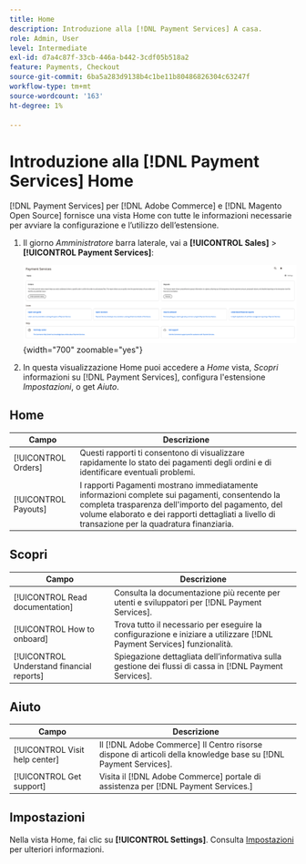 ```yaml
---
title: Home
description: Introduzione alla [!DNL Payment Services] A casa.
role: Admin, User
level: Intermediate
exl-id: d7a4c87f-33cb-446a-b442-3cdf05b518a2
feature: Payments, Checkout
source-git-commit: 6ba5a283d9138b4c1be11b80486826304c63247f
workflow-type: tm+mt
source-wordcount: '163'
ht-degree: 1%

---
```


# Introduzione alla [!DNL Payment Services] Home

[!DNL Payment Services] per [!DNL Adobe Commerce] e [!DNL Magento Open Source] fornisce una vista Home con tutte le informazioni necessarie per avviare la configurazione e l’utilizzo dell’estensione.

1. Il giorno _Amministratore_ barra laterale, vai a **[!UICONTROL Sales]** > **[!UICONTROL Payment Services]**:

   ![Vista Home](assets/home-view.png){width="700" zoomable="yes"}

1. In questa visualizzazione Home puoi accedere a _Home_ vista, _Scopri_ informazioni su [!DNL Payment Services], configura l&#39;estensione _Impostazioni_, o get _Aiuto_.

## Home

| Campo | Descrizione |
|---|---|
| [!UICONTROL Orders] | Questi rapporti ti consentono di visualizzare rapidamente lo stato dei pagamenti degli ordini e di identificare eventuali problemi. |
| [!UICONTROL Payouts] | I rapporti Pagamenti mostrano immediatamente informazioni complete sui pagamenti, consentendo la completa trasparenza dell&#39;importo del pagamento, del volume elaborato e dei rapporti dettagliati a livello di transazione per la quadratura finanziaria. |

## Scopri

| Campo | Descrizione |
|---|---|
| [!UICONTROL Read documentation] | Consulta la documentazione più recente per utenti e sviluppatori per [!DNL Payment Services]. |
| [!UICONTROL How to onboard] | Trova tutto il necessario per eseguire la configurazione e iniziare a utilizzare [!DNL Payment Services] funzionalità. |
| [!UICONTROL Understand financial reports] | Spiegazione dettagliata dell’informativa sulla gestione dei flussi di cassa in [!DNL Payment Services]. |

## Aiuto

| Campo | Descrizione |
|---|---|
| [!UICONTROL Visit help center] | Il [!DNL Adobe Commerce] Il Centro risorse dispone di articoli della knowledge base su [!DNL Payment Services]. |
| [!UICONTROL Get support] | Visita il [!DNL Adobe Commerce] portale di assistenza per [!DNL Payment Services.] |

## Impostazioni

Nella vista Home, fai clic su **[!UICONTROL Settings]**. Consulta [Impostazioni](settings.md) per ulteriori informazioni.
